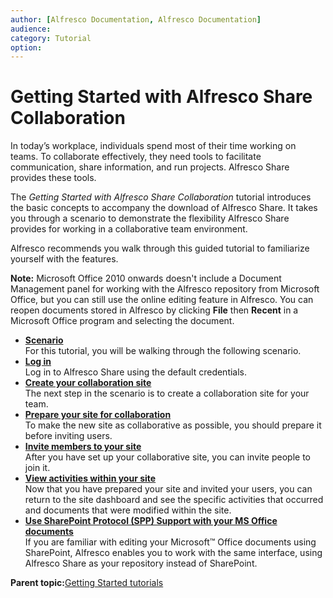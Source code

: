 ```yaml
---
author: [Alfresco Documentation, Alfresco Documentation]
audience: 
category: Tutorial
option: 
---
```


# Getting Started with Alfresco Share Collaboration

In today’s workplace, individuals spend most of their time working on teams. To collaborate effectively, they need tools to facilitate communication, share information, and run projects. Alfresco Share provides these tools.

The *Getting Started with Alfresco Share Collaboration* tutorial introduces the basic concepts to accompany the download of Alfresco Share. It takes you through a scenario to demonstrate the flexibility Alfresco Share provides for working in a collaborative team environment.

Alfresco recommends you walk through this guided tutorial to familiarize yourself with the features.

**Note:** Microsoft Office 2010 onwards doesn't include a Document Management panel for working with the Alfresco repository from Microsoft Office, but you can still use the online editing feature in Alfresco. You can reopen documents stored in Alfresco by clicking **File** then **Recent** in a Microsoft Office program and selecting the document.

-   **[Scenario](../concepts/gs-scenario.md)**  
For this tutorial, you will be walking through the following scenario.
-   **[Log in](../tasks/gs-login.md)**  
Log in to Alfresco Share using the default credentials.
-   **[Create your collaboration site](../tasks/gs-site-create.md)**  
The next step in the scenario is to create a collaboration site for your team.
-   **[Prepare your site for collaboration](../concepts/gs-site-prepare.md)**  
To make the new site as collaborative as possible, you should prepare it before inviting users.
-   **[Invite members to your site](../tasks/gs-members-invite.md)**  
After you have set up your collaborative site, you can invite people to join it.
-   **[View activities within your site](../concepts/gs-activities-view.md)**  
Now that you have prepared your site and invited your users, you can return to the site dashboard and see the specific activities that occurred and documents that were modified within the site.
-   **[Use SharePoint Protocol \(SPP\) Support with your MS Office documents](../concepts/gs-spp-support.md)**  
If you are familiar with editing your Microsoft™ Office documents using SharePoint, Alfresco enables you to work with the same interface, using Alfresco Share as your repository instead of SharePoint.

**Parent topic:**[Getting Started tutorials](../concepts/master-gs-intro.md)

